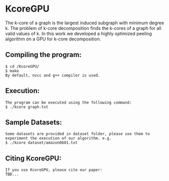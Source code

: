# KcoreGPU
The k-core of a graph is the largest induced
subgraph with minimum degree k. The problem of k-core
decomposition finds the k-cores of a graph for all valid values
of k. In this work we developed a highly
optimized peeling algorithm on a GPU for k-core decomposition. 

## Compiling the program:
    
    $ cd /KcoreGPU/
    $ make 
    By default, nvcc and g++ compiler is used.
    
    
## Execution:
    
    The program can be executed using the following command:
    $ ./kcore graph.txt

## Sample Datasets:

    Some datasets are provided in dataset folder, please use them to experiment the execution of our algorithm. e.g. 
    $ ./kcore dataset/amazon0601.txt
    
## Citing KcoreGPU:

    If you use KcoreGPU, please cite our paper:
    TBD... 
